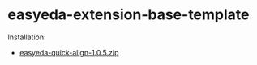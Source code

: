 # easyeda-extension-base-template

Installation:
- [easyeda-quick-align-1.0.5.zip](https://github.com/turbobabr/easyeda-quick-align-extension/releases/download/1.0.5/easyeda-quick-align-1.0.5.zip)